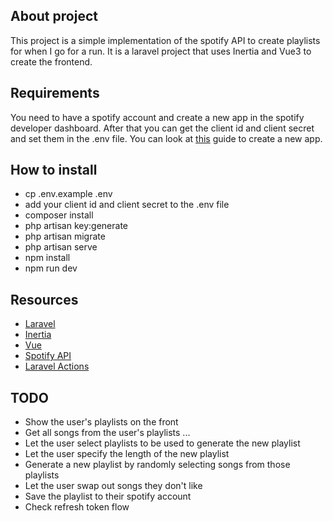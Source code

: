 ## About project

This project is a simple implementation of the spotify API to create playlists for when I go for a run.
It is a laravel project that uses Inertia and Vue3 to create the frontend.

## Requirements
You need to have a spotify account and create a new app in the spotify developer dashboard.
After that you can get the client id and client secret and set them in the .env file.
You can look at [this](https://developer.spotify.com/documentation/web-api/tutorials/getting-started) guide to create a new app.

## How to install
- cp .env.example .env
- add your client id and client secret to the .env file
- composer install
- php artisan key:generate
- php artisan migrate
- php artisan serve
- npm install
- npm run dev

## Resources
- [Laravel](https://laravel.com/docs/11.x)
- [Inertia](https://inertiajs.com/)
- [Vue](https://vuejs.org/guide/introduction.html)
- [Spotify API](https://developer.spotify.com/documentation/web-api/)
- [Laravel Actions](https://www.laravelactions.com/)

## TODO
- Show the user's playlists on the front
- Get all songs from the user's playlists
...
- Let the user select playlists to be used to generate the new playlist
- Let the user specify the length of the new playlist
- Generate a new playlist by randomly selecting songs from those playlists
- Let the user swap out songs they don't like
- Save the playlist to their spotify account
- Check refresh token flow
